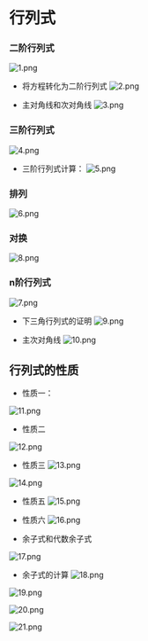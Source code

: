 # 行列式
### 二阶行列式
![1.png](https://s2.loli.net/2022/03/08/pMXvlQmOi4WA6JL.png)
* 将方程转化为二阶行列式
![2.png](https://s2.loli.net/2022/03/08/FtHXvQ9a5SgJYDo.png)

+ 主对角线和次对角线
![3.png](https://s2.loli.net/2022/03/08/sMzdTNHrnbQYIjx.png)
### 三阶行列式

![4.png](https://s2.loli.net/2022/03/08/AQSgiPT4WkRMdLE.png)

+ 三阶行列式计算：
![5.png](https://s2.loli.net/2022/03/08/H6EnMpgwtTUeLuB.png)
### 排列
![6.png](https://s2.loli.net/2022/03/08/gi2z6S4Njf9b8hd.png)
### 对换
![8.png](https://s2.loli.net/2022/03/08/mbPC3YMADsh7NRz.png)

### n阶行列式

![7.png](https://s2.loli.net/2022/03/08/5Pviq41mM7rxBFb.png)



+ 下三角行列式的证明
![9.png](https://s2.loli.net/2022/03/08/6pjuQ3vSfatK91r.png)

+ 主次对角线
![10.png](https://s2.loli.net/2022/03/08/leyjAZ1CiS76nL9.png)

## 行列式的性质
+ 性质一：

![11.png](https://s2.loli.net/2022/03/08/KrdQstbjiTHJOE2.png)

+ 性质二

![12.png](https://s2.loli.net/2022/03/08/IvuHYn9mlXgzZiy.png)
+ 性质三
![13.png](https://s2.loli.net/2022/03/08/tN6X12FEVoCTRDe.png)

![14.png](https://s2.loli.net/2022/03/08/87RpzblCk2fQWvi.png)

+ 性质五
![15.png](https://s2.loli.net/2022/03/08/XzgwsYUK91hcfPo.png)

+ 性质六
![16.png](https://s2.loli.net/2022/03/08/thJUcs3uKla2oZk.png)

+ 余子式和代数余子式


![17.png](https://s2.loli.net/2022/03/08/BnOYUVK6rfm5L4k.png)

+ 余子式的计算
![18.png](https://s2.loli.net/2022/03/08/AFjMs8VpG6gk1Lu.png)

![19.png](https://s2.loli.net/2022/03/08/2UwQF3kHrINmMXf.png)

![20.png](https://s2.loli.net/2022/03/08/SaMuh65Ipt2cPiH.png)

![21.png](https://s2.loli.net/2022/03/08/5Fq1xjR3r7yUBTk.png)